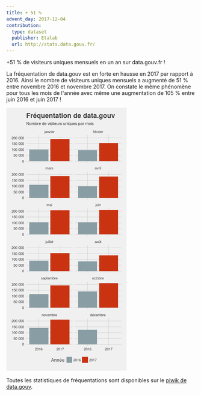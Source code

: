 ```yaml
---
title: + 51 %
advent_day: 2017-12-04
contribution:
  type: dataset
  publisher: Etalab
  url: http://stats.data.gouv.fr/
---
```


+51 % de visiteurs uniques mensuels en un an sur data.gouv.fr !

<!--more-->

La fréquentation de data.gouv est en forte en hausse en 2017 par rapport à 2016. Ainsi le nombre de visiteurs uniques mensuels a augmenté de 51 % entre novembre 2016 et novembre 2017. On constate le même phénomène pour tous les mois de l'année avec même une augmentation de 105 % entre juin 2016 et juin 2017 !

![Fréquentation de data.gouv](https://raw.githubusercontent.com/pachevalier/statsdatagouv/master/piwik.png)

Toutes les statistiques de fréquentations sont disponibles sur le [piwik de data.gouv](http://stats.data.gouv.fr/).

